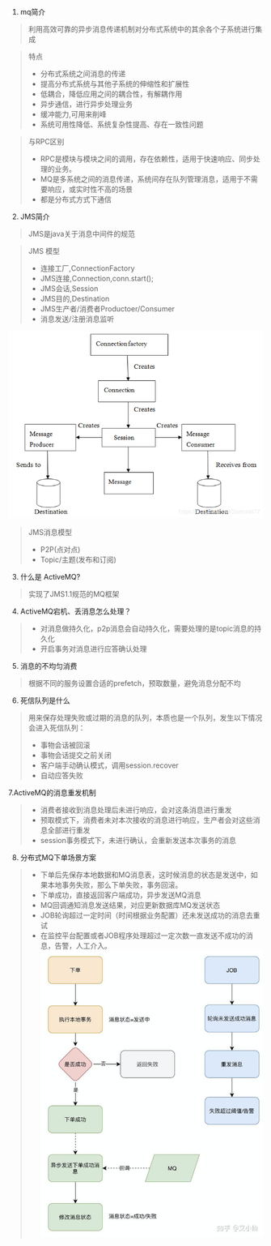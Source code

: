 1. mq简介
> 利用高效可靠的异步消息传递机制对分布式系统中的其余各个子系统进行集成

>特点
>- 分布式系统之间消息的传递
>- 提高分布式系统与其他子系统的伸缩性和扩展性
>- 低耦合，降低应用之间的耦合性，有解耦作用
>- 异步通信，进行异步处理业务
>- 缓冲能力,可用来削峰
>- 系统可用性降低、系统复杂性提高、存在一致性问题

> 与RPC区别
>- RPC是模块与模块之间的调用，存在依赖性，适用于快速响应、同步处理的业务。
>- MQ是多系统之间的消息传递，系统间存在队列管理消息，适用于不需要响应，或实时性不高的场景
>- 都是分布式方式下通信

2. JMS简介
> JMS是java关于消息中间件的规范

> JMS 模型
>- 连接工厂,ConnectionFactory
>- JMS连接,Connection,conn.start();
>- JMS会话,Session
>- JMS目的,Destination
>- JMS生产者/消费者Productoer/Consumer
>- 消息发送/注册消息监听

![JMS的模型](images/jms.png)

> JMS消息模型
>- P2P(点对点)
>- Topic/主题(发布和订阅)

3. 什么是 ActiveMQ?
> 实现了JMS1.1规范的MQ框架

4. ActiveMQ宕机、丢消息怎么处理？
>- 对消息做持久化，p2p消息会自动持久化，需要处理的是topic消息的持久化
>- 开启事务对消息进行应答确认处理

5. 消息的不均匀消费
> 根据不同的服务设置合适的prefetch，预取数量，避免消息分配不均

6. 死信队列是什么
> 用来保存处理失败或过期的消息的队列，本质也是一个队列，发生以下情况会进入死信队列：
>- 事物会话被回滚
>- 事物会话提交之前关闭
>- 客户端手动确认模式，调用session.recover
>- 自动应答失败

7.ActiveMQ的消息重发机制
>- 消费者接收到消息处理后未进行响应，会对这条消息进行重发
>- 预取模式下，消费者未对本次接收的消息进行响应，生产者会对这些消息全部进行重发
>- session事务模式下，未进行确认，会重新发送本次事务的消息

8. 分布式MQ下单场景方案
>- 下单后先保存本地数据和MQ消息表，这时候消息的状态是发送中，如果本地事务失败，那么下单失败，事务回滚。
>- 下单成功，直接返回客户端成功，异步发送MQ消息
>- MQ回调通知消息发送结果，对应更新数据库MQ发送状态
>- JOB轮询超过一定时间（时间根据业务配置）还未发送成功的消息去重试
>- 在监控平台配置或者JOB程序处理超过一定次数一直发送不成功的消息，告警，人工介入。
![JMS的模型](images/mqxiadan.jpg)


